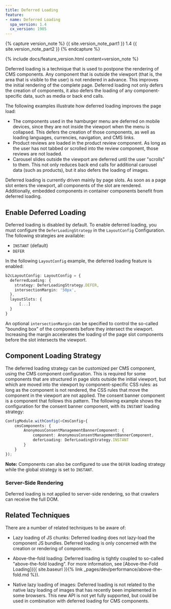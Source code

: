 ```yaml
---
title: Deferred Loading
feature:
- name: Deferred Loading
  spa_version: 1.4
  cx_version: 1905
---
```


{% capture version_note %}
{{ site.version_note_part1 }} 1.4 {{ site.version_note_part2 }}
{% endcapture %}

{% include docs/feature_version.html content=version_note %}

Deferred loading is a technique that is used to postpone the rendering of CMS components. Any component that is outside the viewport (that is, the area that is visible to the user) is not rendered in advance. This improves the initial rendering of the complete page. Deferred loading not only defers the creation of components, it also defers the loading of any component-specific data, such as media or back end calls.

The following examples illustrate how deferred loading improves the page load:

- The components used in the hamburger menu are deferred on mobile devices, since they are not inside the viewport when the menu is collapsed. This defers the creation of those components, as well as loading languages, currencies, navigation, and CMS links.
- Product reviews are loaded in the product review component. As long as the user has not tabbed or scrolled into the review component, those reviews are not loaded.
- Carousel slides outside the viewport are deferred until the user "scrolls" to them. This not only reduces back end calls for additional carousel data (such as products), but it also defers the loading of images.

Deferred loading is currently driven mainly by page slots. As soon as a page slot enters the viewport, all components of the slot are rendered. Additionally, embedded components in container components benefit from deferred loading.

## Enable Deferred Loading

Deferred loading is disabled by default. To enable deferred loading, you must configure the `DeferLoadingStrategy` in the `LayoutConfig` Configuration. The following strategies are available:

- `INSTANT` (default)
- `DEFER`

In the following `LayoutConfig` example, the deferred loading feature is enabled:

```typescript
b2cLayoutConfig: LayoutConfig = {
  deferredLoading: {
    strategy: DeferLoadingStrategy.DEFER,
    intersectionMargin: '50px',
  },
  layoutSlots: {
      [...]
  }
}
```

An optional `intersectionMargin` can be specified to control the so-called "bounding box" of the components before they intersect the viewport. Increasing the margin accelerates the loading of the page slot components before the slot intersects the viewport.

## Component Loading Strategy

The deferred loading strategy can be customized per CMS component, using the CMS component configuration. This is required for some components that are structured in page slots outside the initial viewport, but which are moved into the viewport by component-specific CSS rules: as long as the component is not rendered, the CSS rules that move the component in the viewport are not applied. The consent banner component is a component that follows this pattern. The following example shows the configuration for the consent banner component, with its `INSTANT` loading strategy:

```typescript
ConfigModule.withConfig(<CmsConfig>{
    cmsComponents: {
        AnonymousConsentManagementBannerComponent: {
            component: AnonymousConsentManagementBannerComponent,
            deferLoading: DeferLoadingStrategy.INSTANT
        }
    }
});
```

**Note:** Components can also be configured to use the `DEFER` loading strategy while the global strategy is set to `INSTANT`.

### Server-Side Rendering

Deferred loading is not applied to server-side rendering, so that crawlers can receive the full DOM.

## Related Techniques

There are a number of related techniques to be aware of:

- Lazy loading of JS chunks: Deferred loading does not lazy-load the component JS bundles. Deferred loading is only concerned with the creation or rendering of components.

- Above-the-fold loading: Deferred loading is tightly coupled to so-called "above-the-fold loading". For more information, see [Above-the-Fold Loading]({{ site.baseurl }}{% link _pages/dev/performance/above-the-fold.md %}).

- Native lazy loading of images: Deferred loading is not related to the native lazy loading of images that has recently been implemented in some browsers. This new API is not yet fully supported, but could be used in combination with deferred loading for CMS components.
